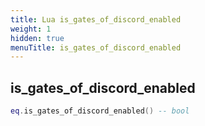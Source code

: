 ```yaml
---
title: Lua is_gates_of_discord_enabled
weight: 1
hidden: true
menuTitle: is_gates_of_discord_enabled
---
```

## is_gates_of_discord_enabled
```lua
eq.is_gates_of_discord_enabled() -- bool
```
